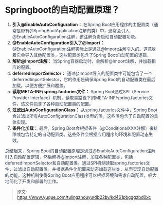# Springboot的自动配置原理？

1. **引入@EnableAutoConfiguration：**<font style="color:rgb(55, 65, 81);"> 在Spring Boot应用程序的主配置类（通常是带有@SpringBootApplication注解的类）中，通常会引入@EnableAutoConfiguration注解，该注解负责启动自动配置功能。</font>
2. **@EnableAutoConfiguration引入了@Import：**<font style="color:rgb(55, 65, 81);"> @EnableAutoConfiguration注解实际上是通过@Import注解引入的。这意味着它会导入其他配置类，这些配置类包含了Spring Boot自动配置的逻辑。</font>
3. **解析@Import注解：**<font style="color:rgb(55, 65, 81);"> 当Spring容器启动时，会解析@Import注解，并加载相应的配置。</font>
4. **deferredImportSelector：**<font style="color:rgb(55, 65, 81);"> 通过@Import导入的配置类中可能包含了一个deferredImportSelector，它的作用是确保Spring Boot的自动配置类在最后加载，以便方便扩展和覆盖。</font>
5. **读取META-INF/spring.factories文件：**<font style="color:rgb(55, 65, 81);"> Spring Boot通过SPI（Service Provider Interface）机制，读取类路径下的META-INF/spring.factories文件，该文件包含了各种自动配置类的配置。</font>
6. **过滤出AutoConfigurationClass：**<font style="color:rgb(55, 65, 81);"> 从spring.factories文件中，Spring Boot会过滤出所有AutoConfigurationClass类型的类，这些类包含了自动配置的具体实现。</font>
7. **条件化加载：**<font style="color:rgb(55, 65, 81);"> 最后，Spring Boot会根据条件（@ConditionalXXX注解）来排除或包含特定的自动配置类。这些条件会根据应用程序的环境和配置动态生效。</font>

<font style="color:rgb(55, 65, 81);">总结起来，Spring Boot的自动配置原理是通过@EnableAutoConfiguration注解引入自动配置逻辑，然后解析@Import注解，加载各种配置类，包括deferredImportSelector和自动配置类。通过SPI机制读取spring.factories文件，过滤出自动配置类，并根据条件化配置来动态加载这些类，从而实现自动配置的功能。这种机制使得Spring Boot应用程序可以根据环境和需求自动配置，极大地简化了开发和部署的工作。</font>



> 原文: <https://www.yuque.com/tulingzhouyu/db22bv/kd461pbgggzbd0xc>